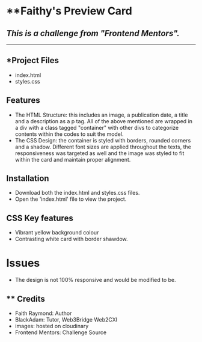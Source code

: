 # **Faithy's Preview Card

## _This is a challenge from "Frontend Mentors"._
---
## *Project Files
- index.html
- styles.css

## Features
- The HTML Structure: this includes an image, a publication date, a title and a description as a p tag. All of the above mentioned are wrapped in a div with a class tagged "container" with other divs to categorize contents within the codes to suit the model.
- The CSS Design: the container is styled with borders, rounded corners and a shadow. Different font sizes are applied throughout the texts, the responsiveness was targeted as well and the image was styled to fit within the card and maintain proper alignment.

## Installation
- Download both the index.html and styles.css files.
- Open the 'index.html' file to view the project.

## CSS Key features

- Vibrant yellow background colour
- Contrasting white card with border shawdow.

# Issues
- The design is not 100% responsive and would be modified to be.


## ** Credits

- Faith Raymond: Author
- BlackAdam: Tutor, Web3Bridge Web2CXI
- images: hosted on cloudinary
- Frontend Mentors: Challenge Source
